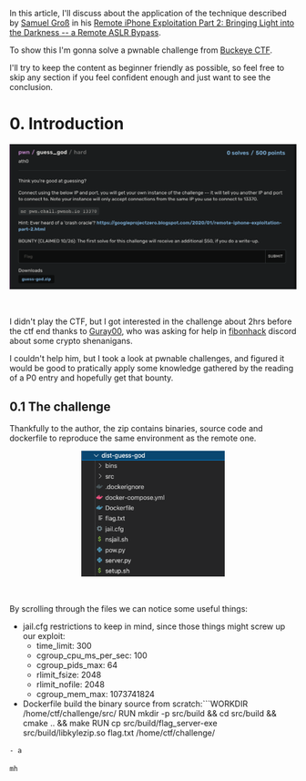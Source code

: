 In this article, I'll discuss about the application of the technique described by [Samuel Groß](https://twitter.com/5aelo) in his [Remote iPhone Exploitation Part 2: Bringing Light into the Darkness -- a Remote ASLR Bypass](https://googleprojectzero.blogspot.com/2020/01/remote-iphone-exploitation-part-2.html). 


To show this I'm gonna solve a pwnable challenge from [Buckeye CTF](https://ctf.osucyber.club/).

I'll try to keep the content as beginner friendly as possible, so feel free to skip any section if you feel confident enough and just want to see the conclusion.

# 0. Introduction
<p align="center"><img src="./images/intro-chall-description.png"></p><br/>

I didn't play the CTF, but I got interested in the challenge about 2hrs before the ctf end thanks to [Guray00](https://github.com/Guray00), who was asking for help in [fibonhack](https://twitter.com/fibonhack) discord about some crypto shenanigans. 

I couldn't help him, but I took a look at pwnable challenges, and figured it would be good to pratically apply some knowledge gathered by the reading of a P0 entry and hopefully get that bounty.

## 0.1 The challenge

Thankfully to the author, the zip contains binaries, source code and dockerfile to reproduce the same environment as the remote one.

<p align="center"> <img src="./images/intro-dist-files.png" width="50%"><p/> <br/>

By scrolling through the files we can notice some useful things:

- jail.cfg restrictions to keep in mind, since those things might screw up our exploit:
  - time_limit: 300
  - cgroup_cpu_ms_per_sec: 100
  - cgroup_pids_max: 64
  - rlimit_fsize: 2048
  - rlimit_nofile: 2048
  - cgroup_mem_max: 1073741824
- Dockerfile build the binary source from scratch:```WORKDIR /home/ctf/challenge/src/
RUN mkdir -p src/build && cd src/build && cmake .. && make
RUN cp src/build/flag_server-exe src/build/libkylezip.so flag.txt /home/ctf/challenge/
```
- a

mh
